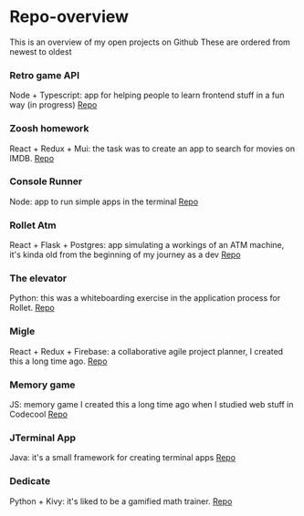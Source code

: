 # Repo-overview

This is an overview of my open projects on Github
These are ordered from newest to oldest

### Retro game API

Node + Typescript: app for helping people to learn frontend stuff in a fun way (in progress) [Repo](https://github.com/AdamGonda/retro-game-api-open)

### Zoosh homework

React + Redux + Mui: the task was to create an app to search for movies on IMDB. [Repo](https://github.com/AdamGonda/zoosh-homework)

### Console Runner

Node: app to run simple apps in the terminal [Repo](https://github.com/AdamGonda/console-runner)

### Rollet Atm

React + Flask + Postgres: app simulating a workings of an ATM machine,
it's kinda old from the beginning of my journey as a dev [Repo](https://github.com/AdamGonda/rollet-atm)

### The elevator

Python: this was a whiteboarding exercise in the application process for Rollet. [Repo](https://github.com/AdamGonda/The-elevator)

### Migle

React + Redux + Firebase: a collaborative agile project planner, I created this a long time ago. [Repo](https://github.com/AdamGonda/migle)

### Memory game

JS: memory game I created this a long time ago when I studied web stuff in Codecool [Repo](https://github.com/AdamGonda/memory-game)

### JTerminal App

Java: it's a small framework for creating terminal apps [Repo](https://github.com/AdamGonda/JTerminalApp)

### Dedicate

Python + Kivy: it's liked to be a gamified math trainer. [Repo](https://github.com/AdamGonda/Dedicate)